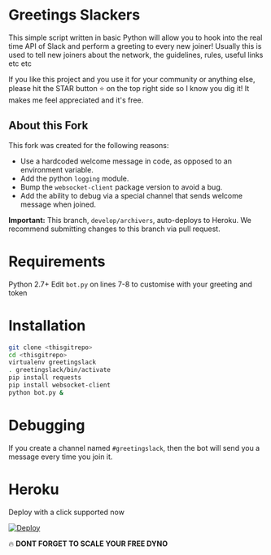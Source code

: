 # Greetings Slackers
This simple script written in basic Python will allow you to hook into the real time API of Slack and perform a greeting to every new joiner!
Usually this is used to tell new joiners about the network, the guidelines, rules, useful links etc etc

If you like this project and you use it for your community or anything else, please hit the STAR button ⭐️ on the top right side so I know you dig it! It makes me feel appreciated and it's free.

## About this Fork

This fork was created for the following reasons:

  * Use a hardcoded welcome message in code, as opposed to an
    environment variable.
  * Add the python `logging` module.
  * Bump the `websocket-client` package version to avoid a bug.
  * Add the ability to debug via a special channel that sends
    welcome message when joined.

**Important:** This branch, `develop/archivers`, auto-deploys to Heroku.
We recommend submitting changes to this branch via pull request.

# Requirements
Python 2.7+
Edit `bot.py` on lines 7-8 to customise with your greeting and token

# Installation
```bash
git clone <thisgitrepo>
cd <thisgitrepo>
virtualenv greetingslack
. greetingslack/bin/activate
pip install requests
pip install websocket-client
python bot.py &
```

# Debugging

If you create a channel named `#greetingslack`, then the bot will send
you a message every time you join it.

# Heroku
Deploy with a click supported now

[![Deploy](https://www.herokucdn.com/deploy/button.png)](https://heroku.com/deploy)

🔥 **DONT FORGET TO SCALE YOUR FREE DYNO**
